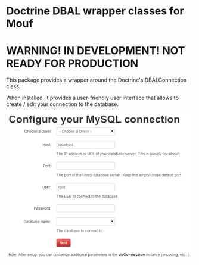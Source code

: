 Doctrine DBAL wrapper classes for Mouf
=====================================

WARNING! IN DEVELOPMENT! NOT READY FOR PRODUCTION
=================================================

This package provides a wrapper around the Doctrine's DBALConnection class.

When installed, it provides a user-friendly user interface that allows to create / edit your connection to the database.

![DBCOnnection](doc/images/db_connection_install.png "Install DBAL/Connection")
